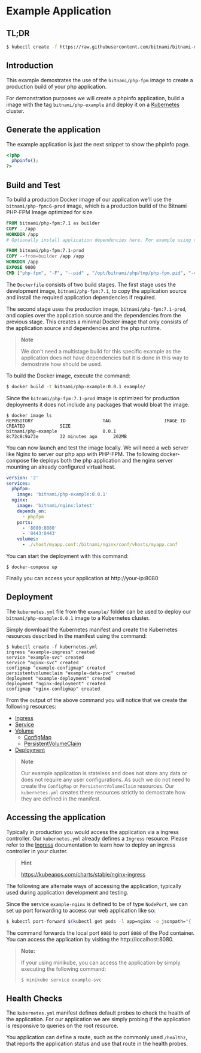 # Example Application

## TL;DR

```bash
$ kubectl create -f https://raw.githubusercontent.com/bitnami/bitnami-docker-php-fpm/master/example/kubernetes.yml
```

## Introduction

This example demostrates the use of the `bitnami/php-fpm` image to create a production build of your php application.

For demonstration purposes we will create a phpinfo application, build a image with the tag `bitnami/php-example` and deploy it on a [Kubernetes](https://kubernetes.io) cluster.

## Generate the application

The example application is just the next snippet to show the phpinfo page.

```php
<?php
  phpinfo();
?>
```

## Build and Test

To build a production Docker image of our application we'll use the `bitnami/php-fpm:6-prod` image, which is a production build of the Bitnami PHP-FPM Image optimized for size.

```dockerfile
FROM bitnami/php-fpm:7.1 as builder
COPY . /app
WORKDIR /app
# Optionally install application dependencies here. For example using composer.

FROM bitnami/php-fpm:7.1-prod
COPY --from=builder /app /app
WORKDIR /app
EXPOSE 9000
CMD ["php-fpm", "-F", "--pid" , "/opt/bitnami/php/tmp/php-fpm.pid", "-c", "/opt/bitnami/php/conf/php-fpm.conf"]
```

The `Dockerfile` consists of two build stages. The first stage uses the development image, `bitnami/php-fpm:7.1`, to copy the application source and install the required application dependencies if required.

The second stage uses the production image, `bitnami/php-fpm:7.1-prod`, and copies over the application source and the dependencies from the previous stage. This creates a minimal Docker image that only consists of the application source and dependencies and the php runtime.

> **Note**
>
> We don't need a multistage build for this specific example as the application does not have dependencies but it is done in this way to demostrate how should be used.


To build the Docker image, execute the command:

```bash
$ docker build -t bitnami/php-example:0.0.1 example/
```

Since the `bitnami/php-fpm:7.1-prod` image is optimized for production deployments it does not include any packages that would bloat the image.

```console
$ docker image ls
REPOSITORY                          TAG                    IMAGE ID            CREATED             SIZE
bitnami/php-example                 0.0.1                  8c72c8c9a73e        32 minutes ago      202MB
```

You can now launch and test the image locally. We will need a web server like Nginx to server our php app with PHP-FPM. The following docker-compose file deploys both the php application and the nginx server mounting an already configured virtual host.


```yaml
version: '2'
services:
  phpfpm:
    image: 'bitnami/php-example:0.0.1'
  nginx:
    image: 'bitnami/nginx:latest'
    depends_on:
      - phpfpm
    ports:
      - '8080:8080'
      - '8443:8443'
    volumes:
      - ./vhost/myapp.conf:/bitnami/nginx/conf/vhosts/myapp.conf
```
You can start the deployment with this command:

```
$ docker-compose up
```

Finally you can access your application at http://your-ip:8080

## Deployment

The `kubernetes.yml` file from the `example/` folder can be used to deploy our `bitnami/php-example:0.0.1` image to a Kubernetes cluster.

Simply download the Kubernetes manifest and create the Kubernetes resources described in the manifest using the command:

```console
$ kubectl create -f kubernetes.yml
ingress "example-ingress" created
service "example-svc" created
service "nginx-svc" created
configmap "example-configmap" created
persistentvolumeclaim "example-data-pvc" created
deployment "example-deployment" created
deployment "nginx-deployment" created
configmap "nginx-configmap" created
```

From the output of the above command you will notice that we create the following resources:

 - [Ingress](https://kubernetes.io/docs/concepts/services-networking/ingress/)
 - [Service](https://kubernetes.io/docs/concepts/services-networking/service/)
 - [Volume](https://kubernetes.io/docs/concepts/storage/volumes/)
    + [ConfigMap](https://kubernetes.io/docs/concepts/storage/volumes/#projected)
    + [PersistentVolumeClaim](https://kubernetes.io/docs/concepts/storage/volumes/#persistentvolumeclaim)
 - [Deployment](https://kubernetes.io/docs/concepts/workloads/controllers/deployment/)

> **Note**
>
> Our example application is stateless and does not store any data or does not require any user configurations. As such we do not need to create the `ConfigMap` or `PersistentVolumeClaim` resources. Our `kubernetes.yml` creates these resources strictly to demostrate how they are defined in the manifest.

## Accessing the application

Typically in production you would access the application via a Ingress controller. Our `kubernetes.yml` already defines a `Ingress` resource. Please refer to the [Ingress](https://kubernetes.io/docs/concepts/services-networking/ingress/) documentation to learn how to deploy an ingress controller in your cluster.

> **Hint**
>
> https://kubeapps.com/charts/stable/nginx-ingress

The following are alternate ways of accessing the application, typically used during application development and testing.

Since the service `example-nginx` is defined to be of type `NodePort`, we can set up port forwarding to access our web application like so:

```bash
$ kubectl port-forward $(kubectl get pods -l app=nginx -o jsonpath="{ .items[0].metadata.name }") 8080:8080
```

The command forwards the local port `8080` to port `8080` of the Pod container. You can access the application by visiting the http://localhost:8080.

> **Note:**
>
> If your using minikube, you can access the application by simply executing the following command:
>
> ```bash
> $ minikube service example-svc
> ```

## Health Checks

The `kubernetes.yml` manifest defines default probes to check the health of the application. For our application we are simply probing if the application is responsive to queries on the root resource.

You application can define a route, such as the commonly used `/healthz`, that reports the application status and use that route in the health probes.
